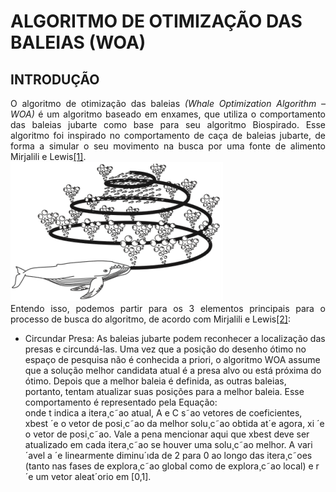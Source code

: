 <script src="https://polyfill.io/v3/polyfill.min.js?features=es6"></script> 
<script id="MathJax-script" async src="https://cdn.jsdelivr.net/npm/mathjax@3/es5/tex-mml-chtml.js"></script>

<h1>ALGORITMO DE OTIMIZAÇÃO DAS BALEIAS (WOA)</h1>

<h2>INTRODUÇÃO</h2>
 
<body>
 
<p align="justify"> 
 O algoritmo de otimização das baleias <i>(Whale Optimization Algorithm – WOA)</i> é um algoritmo baseado em enxames, que utiliza o comportamento das baleias jubarte como base para seu algoritmo Biospirado. Esse algoritmo foi inspirado no comportamento de caça de baleias jubarte, de forma a simular o seu movimento na busca por uma fonte de alimento Mirjalili e Lewis<a href="https://www.scirp.org/journal/paperinformation.aspx?paperid=101268">[1]</a>. <br>
 <img src="imgs_cap_3/Screenshot_2.png" alt="COMPORTAMENTO DE CAÇA DAS BALEIAS JUBARTE"> <br>
Entendo isso, podemos partir para os 3 elementos principais para o processo de busca do algoritmo, de acordo com Mirjalili e Lewis<a href="https://www.scirp.org/journal/paperinformation.aspx?paperid=101268">[2]</a>:<br>
 <ul>
 <li>Circundar Presa: As baleias jubarte podem reconhecer a localização das presas e circundá-las. Uma vez que a posição do desenho ótimo no espaço de pesquisa não é conhecida a priori, o algoritmo WOA assume que a solução melhor candidata atual é a presa alvo ou está próxima do ótimo. Depois que a melhor baleia é definida, as outras baleias, portanto, tentam atualizar suas posições para a melhor baleia. Esse comportamento é representado pela Equação: <br>
  onde t indica a itera¸c˜ao atual, A e C s˜ao vetores de coeficientes, xbest ´e o vetor de posi¸c˜ao
da melhor solu¸c˜ao obtida at´e agora, xi ´e o vetor de posi¸c˜ao. Vale a pena mencionar aqui
que xbest deve ser atualizado em cada itera¸c˜ao se houver uma solu¸c˜ao melhor. A vari´avel a
´e linearmente diminu´ıda de 2 para 0 ao longo das itera¸c˜oes (tanto nas fases de explora¸c˜ao
global como de explora¸c˜ao local) e r ´e um vetor aleat´orio em [0,1].</li>
  
 </ul>

 
</body>




